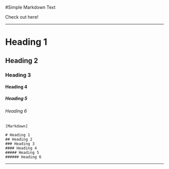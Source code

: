 #Simple Markdown Text

Check out here!

---

# Heading 1
## Heading 2
### Heading 3
#### Heading 4
##### Heading 5
###### Heading 6


```
[Markdown]

# Heading 1
## Heading 2
### Heading 3
#### Heading 4
##### Heading 5
###### Heading 6
```

---
